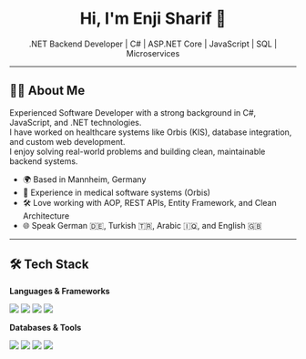 <h1 align="center">Hi, I'm Enji Sharif 👋</h1>
<p align="center">
.NET Backend Developer | C# | ASP.NET Core | JavaScript | SQL | Microservices
</p>

---

## 👩‍💻 About Me

Experienced Software Developer with a strong background in C#, JavaScript, and .NET technologies.  
I have worked on healthcare systems like Orbis (KIS), database integration, and custom web development.  
I enjoy solving real-world problems and building clean, maintainable backend systems.

- 🌍 Based in Mannheim, Germany  
- 🏥 Experience in medical software systems (Orbis)  
- 🛠 Love working with AOP, REST APIs, Entity Framework, and Clean Architecture  
- 🌐 Speak German 🇩🇪, Turkish 🇹🇷, Arabic 🇮🇶, and English 🇬🇧

---

## 🛠 Tech Stack

**Languages & Frameworks**  
<p>
  <img src="https://img.shields.io/badge/C%23-239120?style=for-the-badge&logo=c-sharp&logoColor=white"/>
  <img src="https://img.shields.io/badge/.NET-512BD4?style=for-the-badge&logo=dotnet&logoColor=white"/>
  <img src="https://img.shields.io/badge/JavaScript-F7DF1E?style=for-the-badge&logo=javascript&logoColor=black"/>
  <img src="https://img.shields.io/badge/HTML%2FCSS-E34F26?style=for-the-badge&logo=html5&logoColor=white"/>
</p>

**Databases & Tools**  
<p>
  <img src="https://img.shields.io/badge/SQL-CC2927?style=for-the-badge&logo=microsoftsqlserver&logoColor=white"/>
  <img src="https://img.shields.io/badge/PostgreSQL-4169E1?style=for-the-badge&logo=postgresql&logoColor=white"/>
  <img src="https://img.shields.io/badge/MySQL-4479A1?style=for-the-badge&logo=mysql&logoColor=white"/>
  <img src="https://img.shields.io/badge/Git-F05032?style=for-the-badge&logo=git&logoColor=white"/>
</p>

